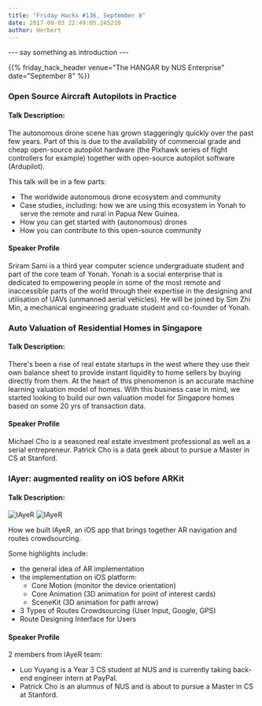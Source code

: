 ```yaml
---
title: "Friday Hacks #136, September 8"
date: 2017-09-03 22:49:05.245210
author: Herbert
---
```


--- say something as introduction ---

{{% friday_hack_header venue="The HANGAR by NUS Enterprise" date="September 8" %}}


### Open Source Aircraft Autopilots in Practice

#### Talk Description:

The autonomous drone scene has grown staggeringly quickly over the past few years. Part of this is due to the availability of commercial grade and cheap open-source autopilot hardware (the Pixhawk series of flight controllers for example) together with open-source autopilot software (Ardupilot).

This talk will be in a few parts:

- The worldwide autonomous drone ecosystem and community
- Case studies, including: how we are using this ecosystem in Yonah to serve the remote and rural in Papua New Guinea.
- How you can get started with (autonomous) drones
- How you can contribute to this open-source community

#### Speaker Profile

Sriram Sami is a third year computer science undergraduate student and part of the core team of Yonah. Yonah is a social enterprise that is dedicated to empowering people in some of the most remote and inaccessible parts of the world through their expertise in the designing and utilisation of UAVs (unmanned aerial vehicles). He will be joined by Sim Zhi Min, a mechanical engineering graduate student and co-founder of Yonah.

### Auto Valuation of Residential Homes in Singapore

#### Talk Description:

There's been a rise of real estate startups in the west where they use their own balance sheet to provide instant liquidity to home sellers by buying directly from them. At the heart of this phenomenon is an accurate machine learning valuation model of homes. With this business case in mind, we started looking to build our own valuation model for Singapore homes based on some 20 yrs of transaction data.

#### Speaker Profile

Michael Cho is a seasoned real estate investment professional as well as a serial entrepreneur. Patrick Cho is a data geek about to pursue a Master in CS at Stanford.

### lAyer: augmented reality on iOS before ARKit

#### Talk Description:

![lAyeR](img/2017/09/layer1.jpg)
![lAyeR](img/2017/09/layer2.jpg)

How we built lAyeR, an iOS app that brings together AR navigation and routes crowdsourcing.

Some highlights include:
- the general idea of AR implementation
- the implementation on iOS platform:
  - Core Motion (monitor the device orientation)
  - Core Animation (3D animation for point of interest cards)
  - SceneKit (3D animation for path arrow)
- 3 Types of Routes Crowdsourcing (User Input, Google, GPS)
- Route Designing Interface for Users

#### Speaker Profile

2 members from lAyeR team:
- Luo Yuyang is a Year 3 CS student at NUS and is currently taking back-end engineer intern at PayPal.
- Patrick Cho is an alumnus of NUS and is about to pursue a Master in CS at Stanford.
